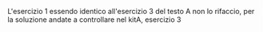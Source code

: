 L'esercizio 1 essendo identico all'esercizio 3 del testo A non lo rifaccio, per la soluzione
andate a controllare nel kitA, esercizio 3
